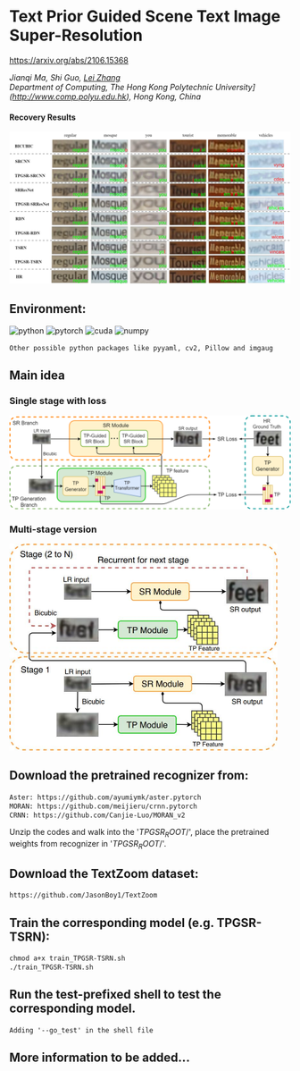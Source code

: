 # Text Prior Guided Scene Text Image Super-Resolution
https://arxiv.org/abs/2106.15368

_Jianqi Ma, Shi Guo, [Lei Zhang](https://www4.comp.polyu.edu.hk/~cslzhang)_  
_Department of Computing, The Hong Kong Polytechnic University](http://www.comp.polyu.edu.hk), Hong Kong, China_

#### Recovery Results
![TPGSR visualization](./visualization/TextSupReso-vis_sr_v2.png)

## Environment:


![python](https://img.shields.io/badge/python-v3.7-green.svg?style=plastic)
![pytorch](https://img.shields.io/badge/pytorch-v1.2-green.svg?style=plastic)
![cuda](https://img.shields.io/badge/cuda-v9.1-green.svg?style=plastic)
![numpy](https://img.shields.io/badge/numpy-1.18-green.svg?style=plastic)

```
Other possible python packages like pyyaml, cv2, Pillow and imgaug
```

## Main idea
### Single stage with loss
<img src="./visualization/TextSupReso-TPGSR_v3.png" width="960px"/> 

### Multi-stage version
<img src="./visualization/mt.jpg" width="480px"> 

## Download the pretrained recognizer from: 

	Aster: https://github.com/ayumiymk/aster.pytorch  
	MORAN: https://github.com/meijieru/crnn.pytorch  
	CRNN: https://github.com/Canjie-Luo/MORAN_v2  

Unzip the codes and walk into the '$TPGSR_ROOT$/', place the pretrained weights from recognizer in '$TPGSR_ROOT$/'.

## Download the TextZoom dataset:

	https://github.com/JasonBoy1/TextZoom

## Train the corresponding model (e.g. TPGSR-TSRN):
```
chmod a+x train_TPGSR-TSRN.sh
./train_TPGSR-TSRN.sh
```

## Run the test-prefixed shell to test the corresponding model.
```
Adding '--go_test' in the shell file
```
## **More information to be added...**
